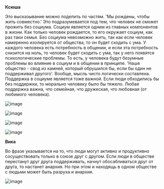 **Ксюша**

Это высказывание можно поделить по частям.
'Мы рождены, чтобы жить совместно.'
Это подразумевается под тем, что человек не сможет прожить
без социума. Социум является одним из главных компонентов в жизни.
Как только человек рождается, то его окружает социум, как раз таки семья.
Без социума невозможно жить, так как если человек намеренно изолируется от общества,
то он будет сходить с ума. У каждого человека есть потребность в общении, и если эта потребность
снизится на ноль, то человек будет сходить с ума, так у него появятся психологические проблемы.
То есть, у человека будут безумные проблемы во влияние в социум и в общении в принципе.
'Наше общество - свод из камней, который обрушился бы, если бы один не поддерживал другого'.
Вообще, мысль чисто логически составлена. Поддержка в социуме является тоже важной.
Если люди обходились бы без поддержки, то морально человеку было бы тяжело. 
Любая поддержка важна, что семейная, что дружеская, что любовная (от любимого человека).

![image](https://github.com/user-attachments/assets/a4ff1332-a48a-43ce-8382-860094fcafef)

![image](https://github.com/user-attachments/assets/33d80e23-0e31-4300-86b9-e044f348af12)

![image](https://github.com/user-attachments/assets/9ebc6e8a-b258-45bf-97f4-29125c8592e5)

![image](https://github.com/user-attachments/assets/eb017cbd-486b-4942-a319-784ae8af65a5)



**Вика**

Во фразе указывается на то, что люди могут активно и продуктивно сосуществовать только в союзе друг с другом. Если люди в обществе перестанут друг друга поддерживать, начнут обосабливаться друг от друга, то настанет анархия. Но при этом и находящь в одном обществе с людьми может быть разруха и анархия.

![image](https://github.com/user-attachments/assets/3b209945-f930-42b5-8c0e-c63e96b842f6)
